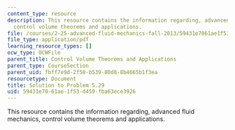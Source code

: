 ```yaml
---
content_type: resource
description: This resource contains the information regarding, advanced fluid mechanics,
  control volume theorems and applications.
file: /courses/2-25-advanced-fluid-mechanics-fall-2013/59431e7061ae1f53d459fba63ece3926_MIT2_25F13_Shapi5.29_Solut.pdf
file_type: application/pdf
learning_resource_types: []
ocw_type: OCWFile
parent_title: Control Volume Theorems and Applications
parent_type: CourseSection
parent_uid: fbff7e9d-2f58-b539-80d8-8b4665b1f3ea
resourcetype: Document
title: Solution to Problem 5.29
uid: 59431e70-61ae-1f53-d459-fba63ece3926
---
```

This resource contains the information regarding, advanced fluid mechanics, control volume theorems and applications.